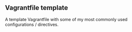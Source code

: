 ## Vagrantfile template

A template Vagrantfile with some of my most commonly used configurations / directives.
